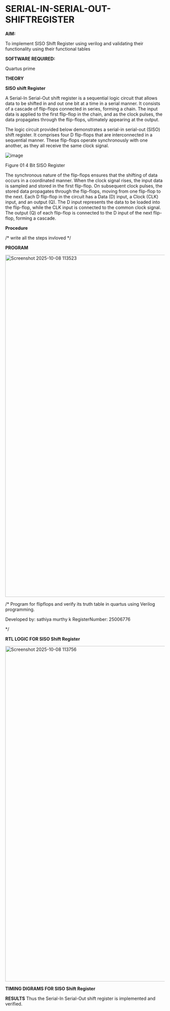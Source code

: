 # SERIAL-IN-SERIAL-OUT-SHIFTREGISTER

**AIM:**

To implement  SISO Shift Register using verilog and validating their functionality using their functional tables

**SOFTWARE REQUIRED:**

Quartus prime

**THEORY**

**SISO shift Register**

A Serial-In Serial-Out shift register is a sequential logic circuit that allows data to be shifted in and out one bit at a time in a serial manner. It consists of a cascade of flip-flops connected in series, forming a chain. The input data is applied to the first flip-flop in the chain, and as the clock pulses, the data propagates through the flip-flops, ultimately appearing at the output.

The logic circuit provided below demonstrates a serial-in serial-out (SISO) shift register. It comprises four D flip-flops that are interconnected in a sequential manner. These flip-flops operate synchronously with one another, as they all receive the same clock signal.

![image](https://github.com/naavaneetha/SERIAL-IN-SERIAL-OUT-SHIFTREGISTER/assets/154305477/e81c4072-37f9-46c6-8145-566764b74c3a)

Figure 01 4 Bit SISO Register

The synchronous nature of the flip-flops ensures that the shifting of data occurs in a coordinated manner. When the clock signal rises, the input data is sampled and stored in the first flip-flop. On subsequent clock pulses, the stored data propagates through the flip-flops, moving from one flip-flop to the next.
Each D flip-flop in the circuit has a Data (D) input, a Clock (CLK) input, and an output (Q). The D input represents the data to be loaded into the flip-flop, while the CLK input is connected to the common clock signal. The output (Q) of each flip-flop is connected to the D input of the next flip-flop, forming a cascade.

**Procedure**

/* write all the steps invloved */

**PROGRAM**


<img width="1919" height="1079" alt="Screenshot 2025-10-08 113523" src="https://github.com/user-attachments/assets/016b4eb7-f72e-4ac6-89d9-94b6aefdb4db" />



/* Program for flipflops and verify its truth table in quartus using Verilog programming.

Developed by: sathiya murthy k  RegisterNumber: 25006776

*/

**RTL LOGIC FOR SISO Shift Register**


<img width="1915" height="1058" alt="Screenshot 2025-10-08 113756" src="https://github.com/user-attachments/assets/9d073d79-1c9f-49d7-9595-b6d8e28aa672" />


**TIMING DIGRAMS FOR SISO Shift Register**

**RESULTS**
Thus the Serial-In Serial-Out shift register is implemented and verified.
